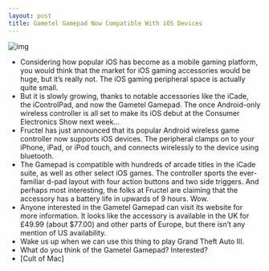 ```yaml
---
layout: post
title: Gametel Gamepad Now Compatible With iOS Devices
---
```

![img](http://media.idownloadblog.com/wp-content/uploads/2012/01/iphone-game-pad-e1325975940716.jpg)
* Considering how popular iOS has become as a mobile gaming platform, you would think that the market for iOS gaming accessories would be huge, but it’s really not. The iOS gaming peripheral space is actually quite small.
* But it is slowly growing, thanks to notable accessories like the iCade, the iControlPad, and now the Gametel Gamepad. The once Android-only wireless controller is all set to make its iOS debut at the Consumer Electronics Show next week…
* Fructel has just announced that its popular Android wireless game controller now supports iOS devices. The peripheral clamps on to your iPhone, iPad, or iPod touch, and connects wirelessly to the device using bluetooth.
* The Gamepad is compatible with hundreds of arcade titles in the iCade suite, as well as other select iOS games. The controller sports the ever-familiar d-pad layout with four action buttons and two side triggers. And perhaps most interesting, the folks at Fructel are claiming that the accessory has a battery life in upwards of 9 hours. Wow.
* Anyone interested in the Gametel Gamepad can visit its website for more information. It looks like the accessory is available in the UK for £49.99 (about $77.00) and other parts of Europe, but there isn’t any mention of US availability.
* Wake us up when we can use this thing to play Grand Theft Auto III.
* What do you think of the Gametel Gamepad? Interested?
* [Cult of Mac]

